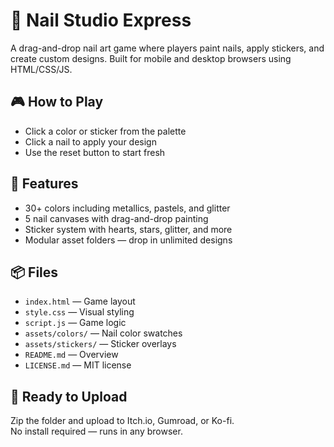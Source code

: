 # 💅 Nail Studio Express

A drag-and-drop nail art game where players paint nails, apply stickers, and create custom designs. Built for mobile and desktop browsers using HTML/CSS/JS.

## 🎮 How to Play
- Click a color or sticker from the palette
- Click a nail to apply your design
- Use the reset button to start fresh

## 🎨 Features
- 30+ colors including metallics, pastels, and glitter
- 5 nail canvases with drag-and-drop painting
- Sticker system with hearts, stars, glitter, and more
- Modular asset folders — drop in unlimited designs

## 📦 Files
- `index.html` — Game layout
- `style.css` — Visual styling
- `script.js` — Game logic
- `assets/colors/` — Nail color swatches
- `assets/stickers/` — Sticker overlays
- `README.md` — Overview
- `LICENSE.md` — MIT license

## 🚀 Ready to Upload
Zip the folder and upload to Itch.io, Gumroad, or Ko-fi.  
No install required — runs in any browser.